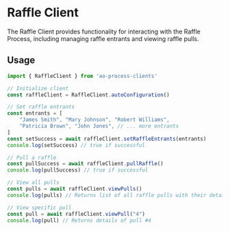 # Raffle Client

The Raffle Client provides functionality for interacting with the Raffle Process, including managing raffle entrants and viewing raffle pulls.

## Usage

```typescript
import { RaffleClient } from 'ao-process-clients'

// Initialize client
const raffleClient = RaffleClient.autoConfiguration()

// Set raffle entrants
const entrants = [
    "James Smith", "Mary Johnson", "Robert Williams",
    "Patricia Brown", "John Jones", // ... more entrants
]
const setSuccess = await raffleClient.setRaffleEntrants(entrants)
console.log(setSuccess) // true if successful

// Pull a raffle
const pullSuccess = await raffleClient.pullRaffle()
console.log(pullSuccess) // true if successful

// View all pulls
const pulls = await raffleClient.viewPulls()
console.log(pulls) // Returns list of all raffle pulls with their details

// View specific pull
const pull = await raffleClient.viewPull("4")
console.log(pull) // Returns details of pull #4
